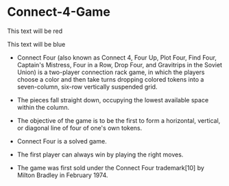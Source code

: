 # Connect-4-Game

<!DOCTYPE html>
<html>
<head>
  <title>My Colored Text Markdown</title>
  <link rel="stylesheet" href="/styles.css">
</head>
<body>
  <!-- Your Markdown content goes here -->
  <p class="red-text">This text will be red</p>
  <p class="blue-text">This text will be blue</p>
</body>
</html>



- Connect Four (also known as Connect 4, Four Up, Plot Four, Find Four, Captain's Mistress, Four in a Row, Drop Four, and Gravitrips in the Soviet Union) is a two-player connection rack game, in which the players choose a color and then take turns dropping colored tokens into a seven-column, six-row vertically suspended grid. 

- The pieces fall straight down, occupying the lowest available space within the column. 

- The objective of the game is to be the first to form a horizontal, vertical, or diagonal line of four of one's own tokens. 

- Connect Four is a solved game. 

- The first player can always win by playing the right moves.

- The game was first sold under the Connect Four trademark[10] by Milton Bradley in February 1974.

